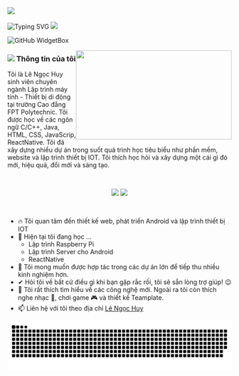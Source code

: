 
 <a><img src="https://user-images.githubusercontent.com/73097560/115834477-dbab4500-a447-11eb-908a-139a6edaec5c.gif"></a>
 
![Typing SVG](https://readme-typing-svg.herokuapp.com?size=30&color=F77807&center=true&vCenter=true&width=900&lines=Ch%C3%A0o+m%E1%BB%ABng+b%E1%BA%A1n+%C4%91%C3%A3+%C4%91%E1%BA%BFn+v%E1%BB%9Bi+trang+Github+c%E1%BB%A7a+t%C3%B4i;T%C3%B4i+l%C3%A0+L%C3%AA+Ng%E1%BB%8Dc+Huy;Sinh+vi%C3%AAn+n%C4%83m+2+tr%C6%B0%E1%BB%9Dng+Cao+%C4%91%E1%BA%B3ng+FPT+Polytechnic;Chuy%C3%AAn+ng%C3%A0nh+L%E1%BA%ADp+tr%C3%ACnh+m%C3%A1y+t%C3%ADnh+-+Thi%E1%BA%BFt+b%E1%BB%8B+di+%C4%91%E1%BB%99ng)
<a><img src="https://user-images.githubusercontent.com/73097560/115834477-dbab4500-a447-11eb-908a-139a6edaec5c.gif"></a>

![GitHub WidgetBox](https://github-widgetbox.vercel.app/api/profile?username=Lengochuy1302&data=followers,repositories,stars,commits)
<!--
**Bhargavi-hash/Bhargavi-hash** is a ✨ _special_ ✨ repository because its `README.md` (this file) appears on your GitHub profile.
-->

<img align="right" width=350px src="https://media.giphy.com/media/llDQjVIHqiXkeIJgrK/giphy.gif" width="400" height="200" frameBorder="0" class="giphy-embed" allowFullScreen></img>


### <img src="https://media.giphy.com/media/ObNTw8Uzwy6KQ/giphy.gif" width="30px">&nbsp;**Thông tin của tôi**

Tôi là Lê Ngọc Huy sinh viên chuyên ngành Lập trình máy tính - Thiết bị di động tại trường Cao đẳng FPT Polytechnic. Tôi được học về các ngôn ngữ C/C++, Java, HTML, CSS, JavaScrip, ReactNative. Tôi đã xây dựng nhiều dự án trong suốt quá trình học tiêu biểu như phần mềm, website và lập trình thiết bị IOT. Tôi thích học hỏi và xây dựng một cái gì đó mới, hiệu quả, đổi mới và sáng tạo.

</br>
<p align= "center">
  <img height= "150" src="https://github-readme-stats.vercel.app/api?username=Lengochuy1302&theme=react&show_icons=true&include_all_commits=true" />
  <img height= "150" src="https://github-readme-stats.vercel.app/api/top-langs/?username=Lengochuy1302&theme=react&layout=compact" />
</p>
</br>

- 🔥 Tôi quan tâm đến thiết kế web, phát triển Android và lập trình thiết bị IOT</br>
- 🌱 Hiện tại tôi đang học ...</br>
  - Lập trình Raspberry Pi
  - Lập trình Server cho Android
  - ReactNative
- 👯 Tôi mong muốn được hợp tác trong các dự án lớn để tiếp thu nhiều kinh nghiệm hơn.
- ✔ Hỏi tôi về bất cứ điều gì khi bạn gặp rắc rối, tôi sẽ sẵn lòng trợ giúp! 😉<br>
- 🥳 Tôi rất thích tìm hiểu về các công nghệ mới. Ngoài ra tôi còn thích nghe nhạc 🎵, chơi game 🎮 và thiết kế Teamplate. 
- 📫 Liên hệ với tôi theo địa chỉ [Lê Ngọc Huy](https://www.facebook.com/profile.php?id=100019732021938)

<div align="center">
  <a>
  <img src="https://github.com/1999AZZAR/1999AZZAR/blob/main/resources/img/grid-snake.svg"
       alt="snake" /></a>
</div>
